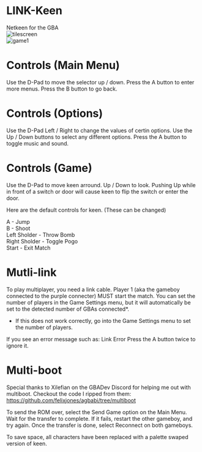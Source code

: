 # LINK-Keen
Netkeen for the GBA<br>
![tilescreen](https://user-images.githubusercontent.com/36487623/153327131-6263e0d9-8577-4ec7-813e-79339f006d93.png)
<br>
![game1](https://user-images.githubusercontent.com/36487623/153327196-803441ae-718e-4535-82a5-976a80c5417d.png)
<br>
# Controls (Main Menu)
Use the D-Pad to move the selector up / down.
Press the A button to enter more menus.
Press the B button to go back.
# Controls (Options)
Use the D-Pad Left / Right to change the values of certin options.
Use the Up / Down buttons to select any different options.
Press the A button to toggle music and sound.
# Controls (Game)
Use the D-Pad to move keen arround. Up / Down to look.
Pushing Up while in front of a switch or door will cause keen to flip the switch or enter the door.

Here are the default controls for keen. (These can be changed)

A             - Jump<br>
B             - Shoot<br>
Left Sholder  - Throw Bomb<br>
Right Sholder - Toggle Pogo<br>
Start         - Exit Match<br>

# Mutli-link
To play multiplayer, you need a link cable.
Player 1 (aka the gameboy connected to the purple connecter) MUST start the match.
You can set the number of players in the Game Settings menu, but it will automatically be set to the detected number of GBAs connected*.

* If this does not work correctly, go into the Game Settings menu to set the number of players.

If you see an error message such as:
Link Error
Press the A button twice to ignore it.

# Multi-boot
Special thanks to Xilefian on the GBADev Discord for helping me out with multiboot.
Checkout the code I ripped from them: https://github.com/felixjones/agbabi/tree/multiboot

To send the ROM over, select the Send Game option on the Main Menu.
Wait for the transfer to complete. If it fails, restart the other gameboy, and try again.
Once the transfer is done, select Reconnect on both gameboys. 

To save space, all characters have been replaced with a palette swaped version of keen.


